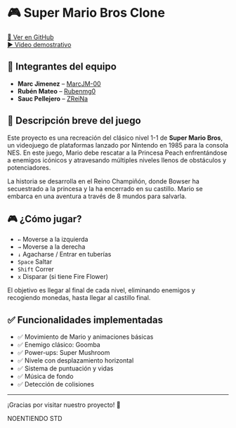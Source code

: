 # 🎮 Super Mario Bros Clone

[🔗 Ver en GitHub](https://github.com/Rubenmg0/Proyecto-1)  
[▶️ Video demostrativo](https://youtube.com/...)

## 👥 Integrantes del equipo

- **Marc Jimenez** – [MarcJM-00](https://github.com/MarcJM-00)  
- **Rubén Mateo** – [Rubenmg0](https://github.com/Rubenmg0)  
- **Sauc Pellejero** – [ZReiNa](https://github.com/ZReiNa)  

## 📝 Descripción breve del juego

Este proyecto es una recreación del clásico nivel 1-1 de **Super Mario Bros**, un videojuego de plataformas lanzado por Nintendo en 1985 para la consola NES. En este juego, Mario debe rescatar a la Princesa Peach enfrentándose a enemigos icónicos y atravesando múltiples niveles llenos de obstáculos y potenciadores.

La historia se desarrolla en el Reino Champiñón, donde Bowser ha secuestrado a la princesa y la ha encerrado en su castillo. Mario se embarca en una aventura a través de 8 mundos para salvarla.

## 🎮 ¿Cómo jugar?

- `←` Moverse a la izquierda  
- `→` Moverse a la derecha   
- `↓` Agacharse / Entrar en tuberías
- `Space` Saltar 
- `Shift` Correr  
- `x` Disparar (si tiene Fire Flower)

El objetivo es llegar al final de cada nivel, eliminando enemigos y recogiendo monedas, hasta llegar al castillo final.

## ✅ Funcionalidades implementadas

- ✅ Movimiento de Mario y animaciones básicas  
- ✅ Enemigo clásico: Goomba
- ✅ Power-ups: Super Mushroom  
- ✅ Nivele con desplazamiento horizontal  
- ✅ Sistema de puntuación y vidas  
- ✅ Música de fondo  
- ✅ Detección de colisiones


---

¡Gracias por visitar nuestro proyecto! 🍄  

NOENTIENDO STD
